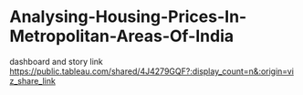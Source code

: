# Analysing-Housing-Prices-In-Metropolitan-Areas-Of-India

dashboard and story link https://public.tableau.com/shared/4J4279GQF?:display_count=n&:origin=viz_share_link

